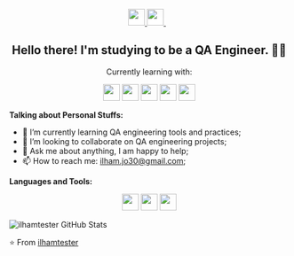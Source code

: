 <p align='center'>
  <a href="https://testautomationu.applitools.com/me.html#ilham-ismail" style="background-color:white;">
    <img height="30" src=/"C:\Users\ilham\Downloads\my-logo.png"/>
  </a>
  <a href="https://linkedin.com/in/ilhamismail95" style="background-color:white;">
    <img height="30" src="https://www.pngrepo.com/png/157006/180/linkedin.png"/>
  </a>&nbsp;&nbsp;
<!--   <a href="https://instagram.com/@the_alghuroba" style="background-color:white;">
    <img height="30" src="https://www.pngrepo.com/png/111199/180/instagram.png"/>
  </a> -->
</p>

<h2 align="center">Hello there! I'm studying to be a QA Engineer. 👋🤓</h2>
<p align="center">Currently learning with:</p>

<p align="center">
  <img src="https://img.shields.io/badge/-Mocha-8D6748?logo=mocha&logoColor=white" height="30"/>
  <img src="https://img.shields.io/badge/-Postman-FF6C37?logo=postman&logoColor=white" height="30"/>
  <img src="https://img.shields.io/badge/-Cypress-17202C?logo=cypress&logoColor=white" height="30"/>
  <img src="https://img.shields.io/badge/-Selenium-43B02A?logo=selenium&logoColor=white" height="30"/>
  <img src="https://img.shields.io/badge/-JMeter-D22128?logo=apache-jmeter&logoColor=white" height="30"/>
</p>

**Talking about Personal Stuffs:**

- 🌱 I’m currently learning QA engineering tools and practices;
- 👯 I’m looking to collaborate on QA engineering projects;
- 💬 Ask me about anything, I am happy to help;
- 📫 How to reach me: ilham.jo30@gmail.com;

**Languages and Tools:**  

<p align="center">
  <img src="https://img.shields.io/badge/-JavaScript-F7DF1E?logo=javascript&logoColor=black" height="30"/>
  <img src="https://img.shields.io/badge/-Node.js-339933?logo=node.js&logoColor=white" height="30"/>
  <img src="https://img.shields.io/badge/-Git-F05032?logo=git&logoColor=white" height="30"/>
</p>

![ilhamtester GitHub Stats](https://github-readme-stats.vercel.app/api?username=ilhamtester&show_icons=true&title_color=fff&icon_color=79ff97&text_color=9f9f9f&bg_color=151515)

⭐️ From [ilhamtester](https://github.com/ilhamtester)
